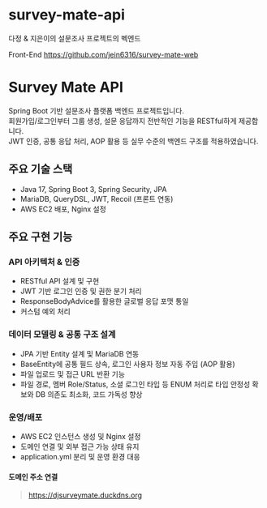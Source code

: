 # survey-mate-api
다정 &amp; 지은이의 설문조사 프로젝트의 벡엔드

Front-End
https://github.com/jein6316/survey-mate-web


# Survey Mate API

Spring Boot 기반 설문조사 플랫폼 백엔드 프로젝트입니다.  
회원가입/로그인부터 그룹 생성, 설문 응답까지 전반적인 기능을 RESTful하게 제공합니다.  
JWT 인증, 공통 응답 처리, AOP 활용 등 실무 수준의 백엔드 구조를 적용하였습니다.


## 주요 기술 스택

- Java 17, Spring Boot 3, Spring Security, JPA
- MariaDB, QueryDSL, JWT, Recoil (프론트 연동)
- AWS EC2 배포, Nginx 설정


## 주요 구현 기능

### API 아키텍처 & 인증
- RESTful API 설계 및 구현
- JWT 기반 로그인 인증 및 권한 분기 처리
- ResponseBodyAdvice를 활용한 글로벌 응답 포맷 통일
- 커스텀 예외 처리

### 데이터 모델링 & 공통 구조 설계
- JPA 기반 Entity 설계 및 MariaDB 연동
- BaseEntity에 공통 필드 상속, 로그인 사용자 정보 자동 주입 (AOP 활용)
- 파일 업로드 및 접근 URL 반환 기능
- 파일 경로, 멤버 Role/Status, 소셜 로그인 타입 등 ENUM 처리로 타입 안정성 확보와 DB 의존도 최소화, 코드 가독성 향상

### 운영/배포
- AWS EC2 인스턴스 생성 및 Nginx 설정
- 도메인 연결 및 외부 접근 가능 상태 유지
- application.yml 분리 및 운영 환경 대응


#### 도메인 주소 연결
> https://djsurveymate.duckdns.org

